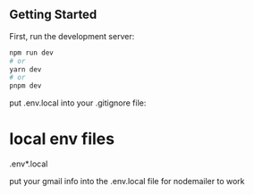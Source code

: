 ## Getting Started

First, run the development server:

```bash
npm run dev
# or
yarn dev
# or
pnpm dev
```

put .env.local into your .gitignore file:

# local env files

.env\*.local

put your gmail info into the .env.local file for nodemailer to work
